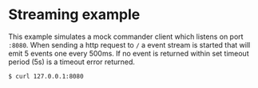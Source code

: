# Streaming example

This example simulates a mock commander client which listens on port `:8080`.
When sending a http request to `/` a event stream is started that will emit 5 events one every 500ms.
If no event is returned within set timeout period (5s) is a timeout error returned.

```bash
$ curl 127.0.0.1:8080
```